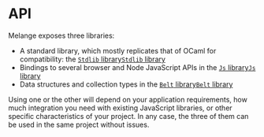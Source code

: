 # API

Melange exposes three libraries:

- A standard library, which mostly replicates that of OCaml for compatibility:
the <a class="text-ocaml" href="./api/ml/melange/Stdlib"><code>Stdlib</code>
library</a><a class="text-reasonml"
href="./api/re/melange/Stdlib"><code>Stdlib</code> library</a>
- Bindings to several browser and Node JavaScript APIs in the <a
class="text-ocaml" href="./api/ml/melange/Js"><code>Js</code> library</a><a
class="text-reasonml" href="./api/re/melange/Js"><code>Js</code> library</a>
- Data structures and collection types in the <a class="text-ocaml"
href="./api/ml/melange/Belt"><code>Belt</code> library</a><a
class="text-reasonml" href="./api/re/melange/Belt"><code>Belt</code>
library</a>

Using one or the other will depend on your application requirements, how much
integration you need with existing JavaScript libraries, or other specific
characteristics of your project. In any case, the three of them can be used in
the same project without issues.
